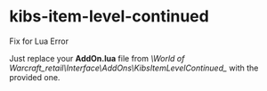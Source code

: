 # kibs-item-level-continued
Fix for Lua Error

Just replace your **AddOn.lua** file from __\World of Warcraft\_retail_\Interface\AddOns\KibsItemLevelContinued\__ with the provided one.
